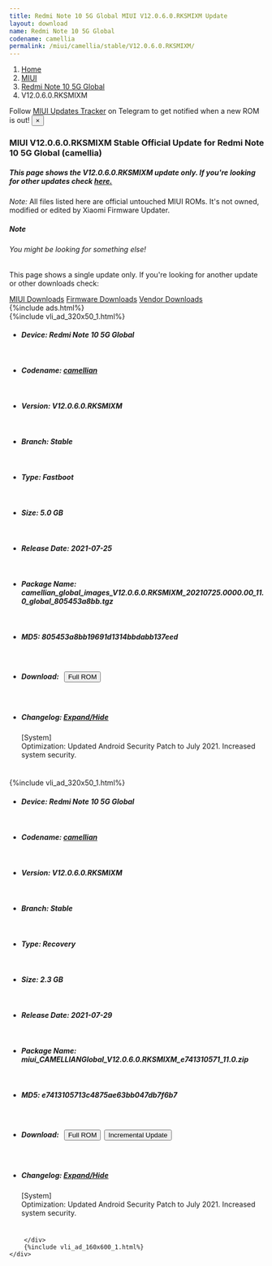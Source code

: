 ```yaml
---
title: Redmi Note 10 5G Global MIUI V12.0.6.0.RKSMIXM Update
layout: download
name: Redmi Note 10 5G Global
codename: camellia
permalink: /miui/camellia/stable/V12.0.6.0.RKSMIXM/
---
```

<nav aria-label="breadcrumb">
    <ol class="breadcrumb">
        <li class="breadcrumb-item"><a href="/">Home</a></li>
        <li class="breadcrumb-item"><a href="/miui/">MIUI</a></li>
        <li class="breadcrumb-item"><a href="/miui/camellia/">Redmi Note 10 5G Global</a></li>
        <li class="breadcrumb-item active" aria-current="page">V12.0.6.0.RKSMIXM</li>
    </ol>
</nav>
<div class="alert alert-primary alert-dismissible fade show" role="alert">
    Follow <a href="https://t.me/MIUIUpdatesTracker" class="alert-link">MIUI Updates Tracker</a> on Telegram to get
    notified when a new ROM is out!
    <button type="button" class="close" data-dismiss="alert" aria-label="Close">
        <span aria-hidden="true">&times;</span>
    </button>
</div>
<div class="col-12 mx-auto">
    <h3 class="title bg-light p-2 rounded">MIUI V12.0.6.0.RKSMIXM Stable Official Update for Redmi Note 10 5G Global (camellia)</h3>
    <h5>This page shows the V12.0.6.0.RKSMIXM update only. If you're looking for other updates check
        <a href="/miui/camellia/">here.</a></h5>
    <p><i>Note: </i>All files listed here are official untouched MIUI ROMs.
        It's not owned, modified or edited by Xiaomi Firmware Updater.</p>
    <div class="card">
        <div class="card-body">
            <h5 class="card-title">Note</h5>
            <h6 class="card-subtitle mb-2 text-muted">You might be looking for something else!</h6>
            <p class="card-text">This page shows a single update only.
                If you're looking for another update or other downloads check:</p>
            <a href="/miui/" class="card-link">MIUI Downloads</a>
            <a href="/firmware/" class="card-link">Firmware Downloads</a>
            <a href="/vendor/" class="card-link">Vendor Downloads</a>
        </div>
    </div>
    {%include ads.html%}
    <div class="row justify-content-center">
        <div class="col-10" id="downloads">
                    <div class="card card-body">
            {%include vli_ad_320x50_1.html%}
            <ul class="list-unstyled">
                <li style="padding-bottom: 10px;">
                    <h5><b>Device: </b>Redmi Note 10 5G Global</h5>
                </li>
                <li style="padding-bottom: 10px;">
                    <h5><b>Codename: </b> <a href="/miui/camellian/" target="_blank">camellian</a> </h5>
                </li>
                <li style="padding-bottom: 10px;">
                    <h5><b>Version: </b>V12.0.6.0.RKSMIXM</h5>
                </li>
                <li style="padding-bottom: 10px;">
                    <h5><b>Branch: </b>Stable</h5>
                </li>
                <li style="padding-bottom: 10px;">
                    <h5><b>Type: </b>Fastboot</h5>
                </li>
                <li style="padding-bottom: 10px;">
                    <h5><b>Size: </b>5.0 GB</h5>
                </li>
                <li style="padding-bottom: 10px;">
                    <h5><b>Release Date: </b>2021-07-25</h5>
                </li>
                <li style="padding-bottom: 10px;">
                    <h5><b>Package Name: </b><span id="filename" class="text-dark">camellian_global_images_V12.0.6.0.RKSMIXM_20210725.0000.00_11.0_global_805453a8bb.tgz</span></h5>
                </li>
                <li style="padding-bottom: 10px;">
                    <h5><b>MD5: </b><span id="md5" class="text-muted">805453a8bb19691d1314bbdabb137eed</span></h5>
                </li>
                <li style="padding-bottom: 10px;">
                    <h5><b>Download: </b><button type="button" id="download" class="btn btn-primary" style="margin: 7px;"
                            onclick="window.open('https://bigota.d.miui.com/V12.0.6.0.RKSMIXM/camellian_global_images_V12.0.6.0.RKSMIXM_20210725.0000.00_11.0_global_805453a8bb.tgz', '_blank');"><i class="fa fa-download"></i> Full ROM</button></h5>
                </li>
                <li style="padding-bottom: 10px;">
                    <h5><b>Changelog: </b><a href="#camellian_1_changelog" data-toggle="collapse" role="button"
                            aria-expanded="false" aria-controls="camellian_1_changelog"> <i class="fa fa-arrow-down"
                                aria-hidden="true"></i> Expand/Hide</a></h5>
                    <div class="collapse" id="camellian_1_changelog">
                        <p id="changelog_text">[System]<br>Optimization: Updated Android Security Patch to July 2021. Increased system security.</p>
                    </div>
                </li>
            </ul>
        </div>
        <div class="card card-body">
            {%include vli_ad_320x50_1.html%}
            <ul class="list-unstyled">
                <li style="padding-bottom: 10px;">
                    <h5><b>Device: </b>Redmi Note 10 5G Global</h5>
                </li>
                <li style="padding-bottom: 10px;">
                    <h5><b>Codename: </b> <a href="/miui/camellian/" target="_blank">camellian</a> </h5>
                </li>
                <li style="padding-bottom: 10px;">
                    <h5><b>Version: </b>V12.0.6.0.RKSMIXM</h5>
                </li>
                <li style="padding-bottom: 10px;">
                    <h5><b>Branch: </b>Stable</h5>
                </li>
                <li style="padding-bottom: 10px;">
                    <h5><b>Type: </b>Recovery</h5>
                </li>
                <li style="padding-bottom: 10px;">
                    <h5><b>Size: </b>2.3 GB</h5>
                </li>
                <li style="padding-bottom: 10px;">
                    <h5><b>Release Date: </b>2021-07-29</h5>
                </li>
                <li style="padding-bottom: 10px;">
                    <h5><b>Package Name: </b><span id="filename" class="text-dark">miui_CAMELLIANGlobal_V12.0.6.0.RKSMIXM_e741310571_11.0.zip</span></h5>
                </li>
                <li style="padding-bottom: 10px;">
                    <h5><b>MD5: </b><span id="md5" class="text-muted">e7413105713c4875ae63bb047db7f6b7</span></h5>
                </li>
                <li style="padding-bottom: 10px;">
                    <h5><b>Download: </b><button type="button" id="download" class="btn btn-primary" style="margin: 7px;"
                            onclick="window.open('https://bigota.d.miui.com/V12.0.6.0.RKSMIXM/miui_CAMELLIANGlobal_V12.0.6.0.RKSMIXM_e741310571_11.0.zip', '_blank');"><i class="fa fa-download"></i> Full ROM</button><button type="button" id="incremental_download" class="btn btn-warning" onclick="window.open('https://bigota.d.miui.com/V12.0.6.0.RKSMIXM/miui-blockota-camellian_global-V12.0.4.0.RKSMIXM-V12.0.6.0.RKSMIXM-66141dcda3-11.0.zip', '_blank');"><i class="fa fa-download"></i> Incremental Update</button></h5>
                </li>
                <li style="padding-bottom: 10px;">
                    <h5><b>Changelog: </b><a href="#camellian_2_changelog" data-toggle="collapse" role="button"
                            aria-expanded="false" aria-controls="camellian_2_changelog"> <i class="fa fa-arrow-down"
                                aria-hidden="true"></i> Expand/Hide</a></h5>
                    <div class="collapse" id="camellian_2_changelog">
                        <p id="changelog_text">[System]<br>Optimization: Updated Android Security Patch to July 2021. Increased system security.</p>
                    </div>
                </li>
            </ul>
        </div>

        </div>
        {%include vli_ad_160x600_1.html%}
    </div>
</div>

